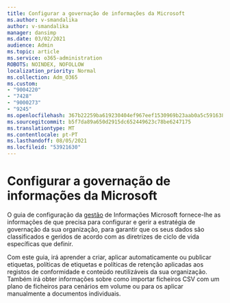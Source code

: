 ```yaml
---
title: Configurar a governação de informações da Microsoft
ms.author: v-smandalika
author: v-smandalika
manager: dansimp
ms.date: 03/02/2021
audience: Admin
ms.topic: article
ms.service: o365-administration
ROBOTS: NOINDEX, NOFOLLOW
localization_priority: Normal
ms.collection: Adm_O365
ms.custom:
- "9004220"
- "7428"
- "9000273"
- "9245"
ms.openlocfilehash: 367b22259ba619230404ef967eef1530969b23aab0a5c5916382fd19cdb5986d
ms.sourcegitcommit: b5f7da89a650d2915dc652449623c78be6247175
ms.translationtype: MT
ms.contentlocale: pt-PT
ms.lasthandoff: 08/05/2021
ms.locfileid: "53921630"
---
```

# <a name="set-up-microsoft-information-governance"></a>Configurar a governação de informações da Microsoft

O guia de configuração da [gestão](https://go.microsoft.com/fwlink/?linkid=2146529) de Informações Microsoft fornece-lhe as informações de que precisa para configurar e gerir a estratégia de governação da sua organização, para garantir que os seus dados são classificados e geridos de acordo com as diretrizes de ciclo de vida específicas que definir.

Com este guia, irá aprender a criar, aplicar automaticamente ou publicar etiquetas, políticas de etiquetas e políticas de retenção aplicadas aos registos de conformidade e conteúdo reutilizáveis da sua organização. Também irá obter informações sobre como importar ficheiros CSV com um plano de ficheiros para cenários em volume ou para os aplicar manualmente a documentos individuais.

